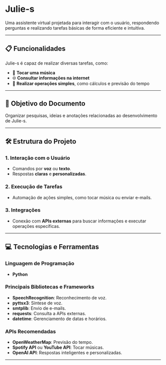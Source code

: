 # **Julie-s**

Uma assistente virtual projetada para interagir com o usuário, respondendo perguntas e realizando tarefas básicas de forma eficiente e intuitiva.

---

## **📋 Funcionalidades**

Julie-s é capaz de realizar diversas tarefas, como:

- 🎵 **Tocar uma música**  
- 🌐 **Consultar informações na internet**  
- 🧮 **Realizar operações simples**, como cálculos e previsão do tempo  

---

## **📄 Objetivo do Documento**

Organizar pesquisas, ideias e anotações relacionadas ao desenvolvimento de Julie-s.

---

## **🛠️ Estrutura do Projeto**

### **1. Interação com o Usuário**
- Comandos por **voz** ou **texto**.  
- Respostas **claras** e **personalizadas**.  

### **2. Execução de Tarefas**
- Automação de ações simples, como tocar música ou enviar e-mails.  

### **3. Integrações**
- Conexão com **APIs externas** para buscar informações e executar operações específicas.

---

## **💻 Tecnologias e Ferramentas**

### **Linguagem de Programação**
- **Python**  

### **Principais Bibliotecas e Frameworks**
- **SpeechRecognition**: Reconhecimento de voz.  
- **pyttsx3**: Síntese de voz.  
- **smtplib**: Envio de e-mails.  
- **requests**: Consulta a APIs externas.  
- **datetime**: Gerenciamento de datas e horários.  

### **APIs Recomendadas**
- **OpenWeatherMap**: Previsão do tempo.  
- **Spotify API** ou **YouTube API**: Tocar músicas.  
- **OpenAI API**: Respostas inteligentes e personalizadas.

---

